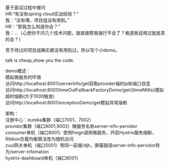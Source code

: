 基于面试过程中被问   
HR:“有没有spring cloud实战经验？”    
我：“没有噢，项目组没有用到。”   
HR：“那我怎么知道你会？”    
我：...（心想你不问几个技术问题，就直接帮我强行不会了？难道我说用过就是真的会？）   

苦于待过的项目组确实都没有用到过，所以写个小demo。   

talk is cheap,show you the code.


demo概述：  
模拟微服务的环境   
访问http://localhost:8001/serverInfo/get获取provider端的ip和端口信息   
访问http://localhost:8001/timeOutFallbackFactoryDemo/get/{timeMillis}模拟超时熔断(大于1000触发)   
访问http://localhost:8001/exceptionDemo/get模拟异常熔断   



架构：  
注册中心：eureka集群（端口7001、7002）  
providor集群（端口9001,9002）微服务名称server-info-pervidor  
consumer单机（端口8001）使用Feign调用微服务，开启Hystrix服务熔断，Ribbon负载均衡算法改为随机访问  
zuul网关单机（端口5001）带同一前缀/djh，屏蔽路径server-info-pervidor转为/server-infomation  
hystrix-dashboard单机（端口6001）  
